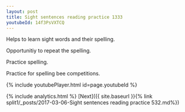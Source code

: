 ```yaml
---
layout: post
title: Sight sentences reading practice 1333
youtubeId: 14f3PsVXTCQ
---
```

 
 
Helps to learn sight words and their spelling.

Opportunitiy to repeat the spelling. 

Practice spelling. 
 
Practice for spelling bee competitions. 
 
{% include youtubePlayer.html id=page.youtubeId %}
 
 
{% include analytics.html %} 
[Next]({{ site.baseurl }}{% link  split1/_posts/2017-03-06-Sight sentences reading practice 532.md%})
 
